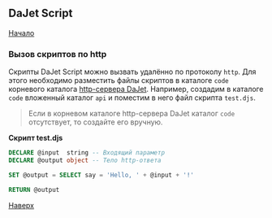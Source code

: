 ## DaJet Script

[Начало](https://github.com/zhichkin/dajet/tree/main/doc/dajet-script/README.md)

### Вызов скриптов по http

Скрипты DaJet Script можно вызвать удалённо по протоколу ```http```. Для этого необходимо разместить файлы скриптов в каталоге ```code``` корневого каталога [http-сервера DaJet](https://github.com/zhichkin/dajet/blob/main/doc/dajet-studio/README.md). Например, создадим в каталоге ```code``` вложенный каталог ```api``` и поместим в него файл скрипта ```test.djs```.

> Если в корневом каталоге http-сервера DaJet каталог ```code``` отсутствует, то создайте его вручную.

**Скрипт test.djs**
```SQL
DECLARE @input  string -- Входящий параметр
DECLARE @output object -- Тело http-ответа

SET @output = SELECT say = 'Hello, ' + @input + '!'

RETURN @output
```

[Наверх](#вызов-скриптов-по-http)
